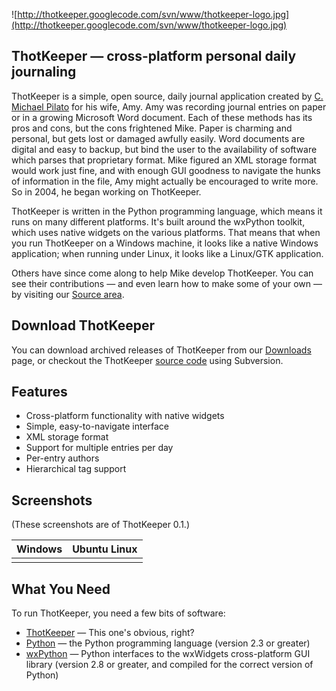 ![http://thotkeeper.googlecode.com/svn/www/thotkeeper-logo.jpg](http://thotkeeper.googlecode.com/svn/www/thotkeeper-logo.jpg)

## ThotKeeper — cross-platform personal daily journaling ##

ThotKeeper is a simple, open source, daily journal application created by [C. Michael Pilato](http://www.cmichaelpilato.com) for his wife, Amy. Amy was recording journal entries on paper or in a growing Microsoft Word document. Each of these methods has its pros and cons, but the cons frightened Mike. Paper is charming and personal, but gets lost or damaged awfully easily. Word documents are digital and easy to backup, but bind the user to the availability of software which parses that proprietary format. Mike figured an XML storage format would work just fine, and with enough GUI goodness to navigate the hunks of information in the file, Amy might actually be encouraged to write more. So in 2004, he began working on ThotKeeper.

ThotKeeper is written in the Python programming language, which means it runs on many different platforms. It's built around the wxPython toolkit, which uses native widgets on the various platforms. That means that when you run ThotKeeper on a Windows machine, it looks like a native Windows application; when running under Linux, it looks like a Linux/GTK application.

Others have since come along to help Mike develop ThotKeeper. You can see their contributions — and even learn how to make some of your own — by visiting our [Source area](http://code.google.com/p/thotkeeper/source/checkout).

## Download ThotKeeper ##

You can download archived releases of ThotKeeper from our [Downloads](Downloads.md) page, or checkout the ThotKeeper [source code](http://code.google.com/p/thotkeeper/source/checkout) using Subversion.

## Features ##

  * Cross-platform functionality with native widgets
  * Simple, easy-to-navigate interface
  * XML storage format
  * Support for multiple entries per day
  * Per-entry authors
  * Hierarchical tag support

## Screenshots ##

(These screenshots are of ThotKeeper 0.1.)

| **Windows** | **Ubuntu Linux** |
|:------------|:-----------------|
| ![![](http://thotkeeper.googlecode.com/svn/www/thotkeeper-win32-thumb.jpg)](http://thotkeeper.googlecode.com/svn/www/thotkeeper-win32.jpg) | ![![](http://thotkeeper.googlecode.com/svn/www/thotkeeper-linux-thumb.jpg)](http://thotkeeper.googlecode.com/svn/www/thotkeeper-linux.jpg) |

## What You Need ##

To run ThotKeeper, you need a few bits of software:

  * [ThotKeeper](http://code.google.com/p/thotkeeper/downloads/list) — This one's obvious, right?
  * [Python](http://www.python.org/) — the Python programming language (version 2.3 or greater)
  * [wxPython](http://www.wxpython.org/) — Python interfaces to the wxWidgets cross-platform GUI library (version 2.8 or greater, and compiled for the correct version of Python)